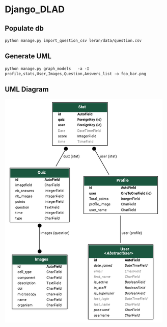 # Django_DLAD

## Populate db
    python manage.py import_question_csv leran/data/question.csv

## Generate UML
    python manage.py graph_models   -a -I profile,stats,User,Images,Question,Answers_list -o foo_bar.png

## UML Diagram 
![My UML](UML_DB.png)
